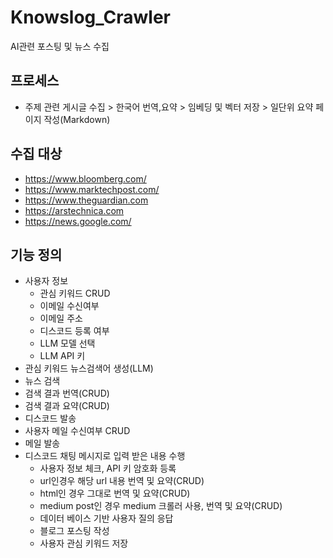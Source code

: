 # Knowslog_Crawler
AI관련 포스팅 및 뉴스 수집

## 프로세스
- 주제 관련 게시글 수집 > 한국어 번역,요약 > 임베딩 및 벡터 저장 > 일단위 요약 페이지 작성(Markdown)


## 수집 대상
- https://www.bloomberg.com/
- https://www.marktechpost.com/
- https://www.theguardian.com
- https://arstechnica.com
- https://news.google.com/

## 기능 정의
- 사용자 정보
    - 관심 키워드 CRUD
    - 이메일 수신여부
    - 이메일 주소
    - 디스코드 등록 여부
    - LLM 모델 선택
    - LLM API 키
- 관심 키워드 뉴스검색어 생성(LLM)
- 뉴스 검색
- 검색 결과 번역(CRUD)
- 검색 결과 요약(CRUD)
- 디스코드 발송 
- 사용자 메일 수신여부 CRUD
- 메일 발송
- 디스코드 채팅 메시지로 입력 받은 내용 수행
    - 사용자 정보 체크, API 키 암호화 등록
    - url인경우 해당 url 내용 번역 및 요약(CRUD)
    - html인 경우 그대로 번역 및 요약(CRUD)
    - medium post인 경우 medium 크롤러 사용, 번역 및 요약(CRUD) 
    - 데이터 베이스 기반 사용자 질의 응답
    - 블로그 포스팅 작성
    - 사용자 관심 키워드 저장